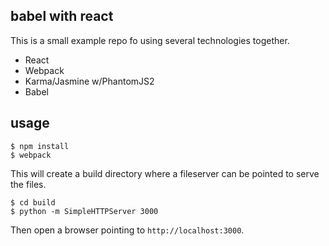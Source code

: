 ## babel with react

This is a small example repo fo using several technologies together.

* React
* Webpack
* Karma/Jasmine w/PhantomJS2
* Babel

## usage

```
$ npm install
$ webpack
```

This will create a build directory where a fileserver can be pointed to serve the files.

```
$ cd build
$ python -m SimpleHTTPServer 3000
```

Then open a browser pointing to `http://localhost:3000`.
